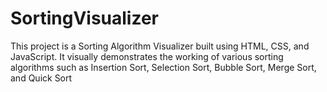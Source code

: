 # SortingVisualizer
This project is a Sorting Algorithm Visualizer built using HTML, CSS, and JavaScript. It visually demonstrates the working of various sorting algorithms such as Insertion Sort, Selection Sort, Bubble Sort, Merge Sort, and Quick Sort
